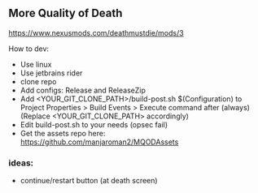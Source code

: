 ## More Quality of Death 

https://www.nexusmods.com/deathmustdie/mods/3


How to dev:

- Use linux 
- Use jetbrains rider
- clone repo
- Add configs: Release and ReleaseZip
- Add <YOUR_GIT_CLONE_PATH>/build-post.sh $(Configuration) to Project Properties > Build Events > Execute command after (always) (Replace <YOUR_GIT_CLONE_PATH> accordingly)
- Edit build-post.sh to your needs (opsec fail)
- Get the assets repo here: https://github.com/manjaroman2/MQODAssets


### ideas:

- continue/restart button (at death screen)